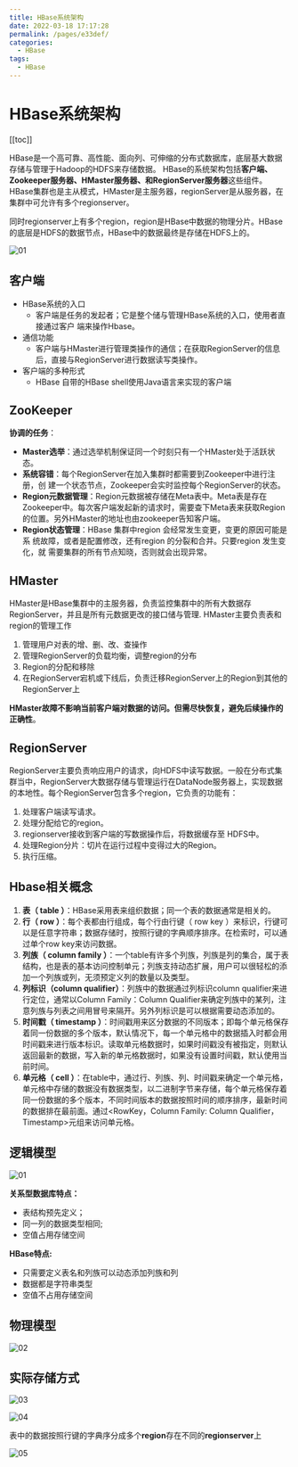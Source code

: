 ```yaml
---
title: HBase系统架构
date: 2022-03-18 17:17:28
permalink: /pages/e33def/
categories:
  - HBase
tags:
  - HBase
---
```

# HBase系统架构

[[toc]]

HBase是一个高可靠、高性能、面向列、可伸缩的分布式数据库，底层基大数据存储与管理于Hadoop的HDFS来存储数据。
HBase的系统架构包括**客户端、Zookeeper服务器、HMaster服务器、和RegionServer服务器**这些组件。HBase集群也是主从模式，HMaster是主服务器，regionServer是从服务器，在集群中可允许有多个regionserver。

 同时regionserver上有多个region，region是HBase中数据的物理分片。HBase的底层是HDFS的数据节点，HBase中的数据最终是存储在HDFS上的。

![01](https://fastly.jsdelivr.net/gh/xustudyxu/image-hosting@master/studynotes/HBase/images/03/01.png)

## 客户端

+ HBase系统的入口
  + 客户端是任务的发起者；它是整个储与管理HBase系统的入口，使用者直接通过客户
    端来操作Hbase。
+ 通信功能
  + 客户端与HMaster进行管理类操作的通信；在获取RegionServer的信息后，直接与RegionServer进行数据读写类操作。
+ 客户端的多种形式
  + HBase 自带的HBase shell使用Java语言来实现的客户端

## ZooKeeper

**协调的任务**：

+ **Master选举**：通过选举机制保证同一个时刻只有一个HMaster处于活跃状态。
+ **系统容错**：每个RegionServer在加入集群时都需要到Zookeeper中进行注册，创
  建一个状态节点，Zookeeper会实时监控每个RegionServer的状态。
+ **Region元数据管理**：Region元数据被存储在Meta表中。Meta表是存在Zookeeper中。每次客户端发起新的请求时，需要查下Meta表来获取Region的位置。另外HMaster的地址也由zookeeper告知客户端。
+ **Region状态管理**：HBase 集群中region 会经常发生变更，变更的原因可能是系
  统故障，或者是配置修改，还有region 的分裂和合并。只要region 发生变化，就
  需要集群的所有节点知晓，否则就会出现异常。

## HMaster

HMaster是HBase集群中的主服务器，负责监控集群中的所有大数据存RegionServer，并且是所有元数据更改的接口储与管理. HMaster主要负责表和region的管理工作

1. 管理用户对表的增、删、改、查操作
2. 管理RegionServer的负载均衡，调整region的分布
3. Region的分配和移除
4. 在RegionServer宕机或下线后，负责迁移RegionServer上的Region到其他的RegionServer上

**HMaster故障不影响当前客户端对数据的访问。但需尽快恢复，避免后续操作的正确性**。

## RegionServer

RegionServer主要负责响应用户的请求，向HDFS中读写数据。一般在分布式集群当中，RegionServer大数据存储与管理运行在DataNode服务器上，实现数据的本地性。每个RegionServer包含多个region，它负责的功能有：

1. 处理客户端读写请求。
2. 处理分配给它的region。
3. regionserver接收到客户端的写数据操作后，将数据缓存至
   HDFS中。
4. 处理Region分片：切片在运行过程中变得过大的Region。
5. 执行压缩。

## Hbase相关概念

1. **表（ table ）**：HBase采用表来组织数据；同一个表的数据通常是相关的。
2. **行（ row ）**：每个表都由行组成，每个行由行键（ row key ）来标识，行键可以是任意字符串；数据存储时，按照行键的字典顺序排序。在检索时，可以通过单个row key来访问数据。
3. **列族（ column family ）**：一个table有许多个列族，列族是列的集合，属于表结构，也是表的基本访问控制单元；列族支持动态扩展，用户可以很轻松的添加一个列族或列，无须预定义列的数量以及类型。
4. **列标识（column qualifier）**：列族中的数据通过列标识column qualifier来进行定位，通常以Column Family：Column Qualifier来确定列族中的某列，注意列族与列表之间用冒号来隔开。另外列标识是可以根据需要动态添加的。
5. **时间戳（ timestamp ）**：时间戳用来区分数据的不同版本；即每个单元格保存着同一份数据的多个版本，默认情况下，每一个单元格中的数据插入时都会用时间戳来进行版本标识。读取单元格数据时，如果时间戳没有被指定，则默认返回最新的数据，写入新的单元格数据时，如果没有设置时间戳，默认使用当前时间。
6. **单元格（ cell ）**：在table中，通过行、列族、列、时间戳来确定一个单元格，单元格中存储的数据没有数据类型，以二进制字节来存储，每个单元格保存着同一份数据的多个版本，不同时间版本的数据按照时间的顺序排序，最新时间的数据排在最前面。通过<RowKey，Column Family: Column Qualifier，Timestamp>元组来访问单元格。

## 逻辑模型

![01](https://fastly.jsdelivr.net/gh/xustudyxu/image-hosting@master/studynotes/HBase/images/04/01.png)

**关系型数据库特点：**

- 表结构预先定义；
- 同一列的数据类型相同;
- 空值占用存储空间

**HBase特点:**

- 只需要定义表名和列族可以动态添加列族和列
- 数据都是字符串类型
- 空值不占用存储空间

## 物理模型

![02](https://fastly.jsdelivr.net/gh/xustudyxu/image-hosting@master/studynotes/HBase/images/04/02.png)

## 实际存储方式

![03](https://fastly.jsdelivr.net/gh/xustudyxu/image-hosting@master/studynotes/HBase/images/04/03.png)

![04](https://fastly.jsdelivr.net/gh/xustudyxu/image-hosting@master/studynotes/HBase/images/04/04.png)

表中的数据按照行键的字典序分成多个**region**存在不同的**regionserver**上

![05](https://fastly.jsdelivr.net/gh/xustudyxu/image-hosting@master/studynotes/HBase/images/04/05.png)

